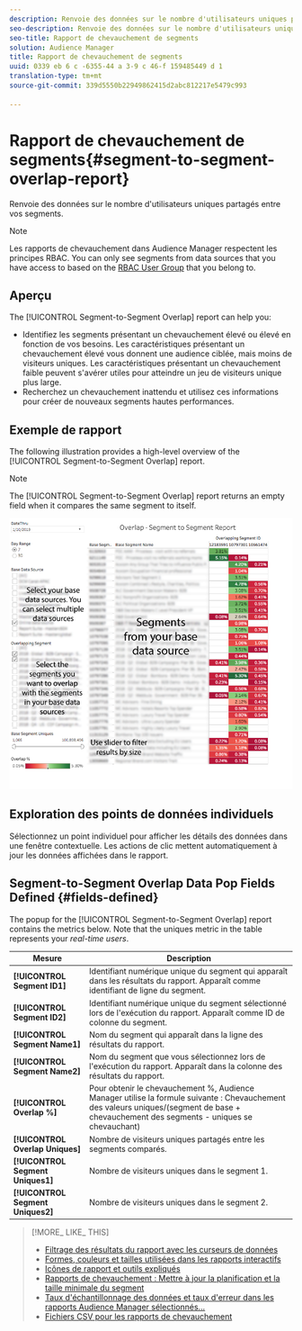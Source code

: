 ```yaml
---
description: Renvoie des données sur le nombre d'utilisateurs uniques partagés entre vos segments.
seo-description: Renvoie des données sur le nombre d'utilisateurs uniques partagés entre vos segments.
seo-title: Rapport de chevauchement de segments
solution: Audience Manager
title: Rapport de chevauchement de segments
uuid: 0339 eb 6 c -6355-44 a 3-9 c 46-f 159485449 d 1
translation-type: tm+mt
source-git-commit: 339d5550b22949862415d2abc812217e5479c993

---
```



# Rapport de chevauchement de segments{#segment-to-segment-overlap-report}

Renvoie des données sur le nombre d'utilisateurs uniques partagés entre vos segments.

>[!NOTE]
>
>Les rapports de chevauchement dans Audience Manager respectent les principes RBAC. You can only see segments from data sources that you have access to based on the [RBAC User Group](/help/using/features/administration/administration-overview.md) that you belong to.

<!-- 

c_segment_segment_overlap.xml

 -->

## Aperçu

The [!UICONTROL Segment-to-Segment Overlap] report can help you:

* Identifiez les segments présentant un chevauchement élevé ou élevé en fonction de vos besoins. Les caractéristiques présentant un chevauchement élevé vous donnent une audience ciblée, mais moins de visiteurs uniques. Les caractéristiques présentant un chevauchement faible peuvent s'avérer utiles pour atteindre un jeu de visiteurs unique plus large.
* Recherchez un chevauchement inattendu et utilisez ces informations pour créer de nouveaux segments hautes performances.

## Exemple de rapport

The following illustration provides a high-level overview of the [!UICONTROL Segment-to-Segment Overlap] report.

>[!NOTE]
>
>The [!UICONTROL Segment-to-Segment Overlap] report returns an empty field when it compares the same segment to itself.

![](assets/segment-to-segment-overlap.png)

## Exploration des points de données individuels

Sélectionnez un point individuel pour afficher les détails des données dans une fenêtre contextuelle. Les actions de clic mettent automatiquement à jour les données affichées dans le rapport.

## Segment-to-Segment Overlap Data Pop Fields Defined {#fields-defined}

<!-- 

r_s2s_data_pop.xml

 -->

The popup for the [!UICONTROL Segment-to-Segment Overlap] report contains the metrics below. Note that the uniques metric in the table represents your *real-time users*.

| Mesure | Description |
|---|---|
| **[!UICONTROL Segment ID1]** | Identifiant numérique unique du segment qui apparaît dans les résultats du rapport. Apparaît comme identifiant de ligne du segment. |
| **[!UICONTROL Segment ID2]** | Identifiant numérique unique du segment sélectionné lors de l'exécution du rapport. Apparaît comme ID de colonne du segment. |
| **[!UICONTROL Segment Name1]** | Nom du segment qui apparaît dans la ligne des résultats du rapport. |
| **[!UICONTROL Segment Name2]** | Nom du segment que vous sélectionnez lors de l'exécution du rapport. Apparaît dans la colonne des résultats du rapport. |
| **[!UICONTROL Overlap %]** | Pour obtenir le chevauchement %, Audience Manager utilise la formule suivante : Chevauchement des valeurs uniques/(segment de base + chevauchement des segments - uniques se chevauchant) |
| **[!UICONTROL Overlap Uniques]** | Nombre de visiteurs uniques partagés entre les segments comparés. |
| **[!UICONTROL Segment Uniques1]** | Nombre de visiteurs uniques dans le segment 1. |
| **[!UICONTROL Segment Uniques2]** | Nombre de visiteurs uniques dans le segment 2. |

>[!MORE_ LIKE_ THIS]
>
>* [Filtrage des résultats du rapport avec les curseurs de données](../../reporting/dynamic-reports/data-sliders.md)
>* [Formes, couleurs et tailles utilisées dans les rapports interactifs](../../reporting/dynamic-reports/interactive-report-technology.md#shapes-colors-sizes)
>* [Icônes de rapport et outils expliqués](../../reporting/dynamic-reports/interactive-report-technology.md#icons-tools-explained)
>* [Rapports de chevauchement : Mettre à jour la planification et la taille minimale du segment](../../reporting/dynamic-reports/overlap-minimum-segment-size.md)
>* [Taux d'échantillonnage des données et taux d'erreur dans les rapports Audience Manager sélectionnés…](../../reporting/report-sampling.md)
>* [Fichiers CSV pour les rapports de chevauchement](../../reporting/dynamic-reports/overlap-csv-files.md)